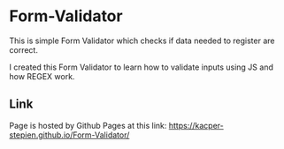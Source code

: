 # Form-Validator

This is simple Form Validator which checks if data needed to register are correct.

I created this Form Validator to learn how to validate inputs using JS and how REGEX work.

## Link
Page is hosted by Github Pages at this link: https://kacper-stepien.github.io/Form-Validator/
